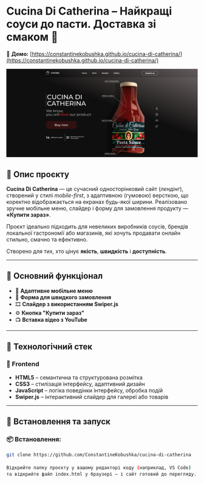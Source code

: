# Cucina Di Catherina – Найкращі соуси до пасти. Доставка зі смаком 🍝

🔗 **Демо:** [https://constantinekobushka.github.io/cucina-di-catherina/](https://constantinekobushka.github.io/cucina-di-catherina/)

![Cucina Di Catherina Preview](preview.png)

## 🔎 Опис проєкту

**Cucina Di Catherina** — це сучасний односторінковий сайт (_лендінг_), створений у стилі _mobile-first_, з адаптивною (гумовою) версткою, що коректно відображається на екранах будь-якої ширини. Реалізовано зручне мобільне меню, слайдер і форму для замовлення продукту — **«Купити зараз»**.

Проєкт ідеально підходить для невеликих виробників соусів, брендів локальної гастрономії або магазинів, які хочуть продавати онлайн стильно, смачно та ефективно.

Створено для тих, хто цінує **якість**, **швидкість** і **доступність**.

---

## 🌟 Основний функціонал

- 📱 **Адаптивне мобільне меню**
- 📨 **Форма для швидкого замовлення**
- 🎞️ **Слайдер з використанням Swiper.js**
- ⚙️ **Кнопка "Купити зараз"**
- 📺 **Вставка відео з YouTube**

---

## 🧰 Технологічний стек

### 🔨 Frontend

- **HTML5** – семантична та структурована розмітка
- **CSS3** – стилізація інтерфейсу, адаптивний дизайн
- **JavaScript** – логіка поведінки інтерфейсу, обробка подій
- **Swiper.js** – інтерактивний слайдер для галереї або товарів

---

## 🚀 Встановлення та запуск

### 📦 Встановлення:

```bash
git clone https://github.com/ConstantineKobushka/cucina-di-catherina

Відкрийте папку проєкту у вашому редакторі коду (наприклад, VS Code)
та відкрийте файл index.html у браузері — і сайт готовий до перегляду.
```
